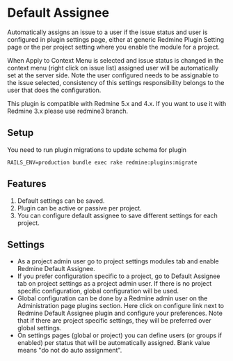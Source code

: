 # Default Assignee

Automatically assigns an issue to a user if the issue status and user is configured in plugin settings page,
either at generic Redmine Plugin Setting page or the per project setting where you enable the module for a project.

When Apply to Context Menu is selected and issue status is changed in the context menu (right click on issue list)
assigned user will be automatically set at the server side. Note the user configured needs to be assignable to
the issue selected, consistency of this settings responsibility belongs to the user that does the configuration.

This plugin is compatible with Redmine 5.x and 4.x. If you want to use it with Redmine 3.x please use redmine3 branch.


## Setup

You need to run plugin migrations to update schema for plugin

```
RAILS_ENV=production bundle exec rake redmine:plugins:migrate
```

## Features

1. Default settings can be saved.
2. Plugin can be active or passive per project.
3. You can configure default assignee to save different settings for each project.


## Settings

* As a project admin user go to project settings modules tab and enable Redmine Default Assignee.
* If you prefer configuration specific to a project, go to Default Assignee tab on project settings as a project admin user. If there is no
  project specific configuration, global configuration will be used.
* Global configuration can be done by a Redmine admin user on the Administration page plugins section. Here click on configure link next to
  Redmine Default Assignee plugin and configure your preferences. Note that if there are project specific settings, they will be preferred
  over global settings.
* On settings pages (global or project) you can define users (or groups if enabled) per status that will be automatically assigned. Blank
  value means "do not do auto assignment".


